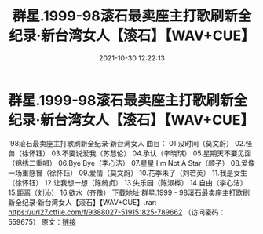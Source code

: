 ﻿---
title: 群星.1999-98滚石最卖座主打歌刷新全纪录·新台湾女人【滚石】【WAV+CUE】
date: 2021-10-30 12:22:13
categories: WAV车载音乐、镜像
tags: 华语中文
---
# 群星.1999-98滚石最卖座主打歌刷新全纪录·新台湾女人【滚石】【WAV+CUE】

'98滚石最卖座主打歌刷新全纪录·新台湾女人
曲目：
01.没时间（莫文蔚）
02.怪兽（徐怀钰）
03.不要说爱我（苏慧伦）
04.承认（辛晓琪）
05.星期天不要见面（锦绣二重唱）
06.Bye Bye（李心洁）
07.星星 I'm Not A
Star（顺子）
08.爱像一场重感冒（徐怀钰）
09.爱情（莫文蔚）
10.花季未了（刘若英）
11.我是女生（徐怀钰）
12.让我想一想（陈绮贞）
13.失乐园（陈淑桦）
14.自由（李心洁）
15.距离（刘沁）
16.欲水（齐豫）
下载地址
群星.1999 - 98滚石最卖座主打歌刷新全纪录·新台湾女人【滚石】【WAV+CUE】.rar: https://url27.ctfile.com/f/9388027-519151825-789662
（访问密码：559675）
原文：[链接](https://blog.sina.com.cn/s/blog_1647c7e7601030uni.html)